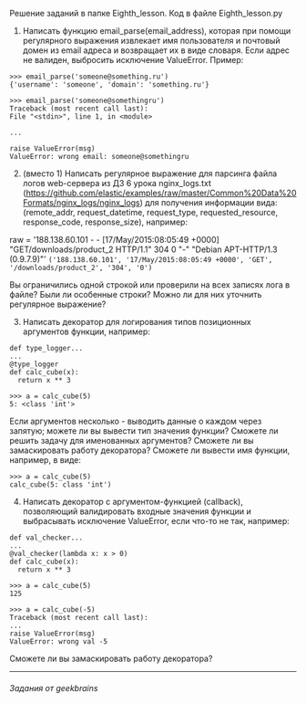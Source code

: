 Решение заданий в папке Eighth_lesson. Код в файле Eighth_lesson.py

1. Написать функцию email_parse(email_address), которая при помощи регулярного выражения извлекает имя пользователя и почтовый домен из email адреса и возвращает их в виде словаря. Если адрес не валиден, выбросить исключение ValueError. Пример:
```
>>> email_parse('someone@something.ru')
{'username': 'someone', 'domain': 'something.ru'}

>>> email_parse('someone@somethingru')
Traceback (most recent call last):
File "<stdin>", line 1, in <module>

...
  
raise ValueError(msg)
ValueError: wrong email: someone@somethingru
```

2. (вместо 1) Написать регулярное выражение для парсинга файла логов web-сервера из ДЗ 6 урока nginx_logs.txt (https://github.com/elastic/examples/raw/master/Common%20Data%20Formats/nginx_logs/nginx_logs) для получения информации вида: (remote_addr, request_datetime, request_type, requested_resource, response_code, response_size), например:

raw = '188.138.60.101 - - [17/May/2015:08:05:49 +0000] "GET/downloads/product_2 HTTP/1.1" 304 0 "-" "Debian APT-HTTP/1.3 (0.9.7.9)"'
```('188.138.60.101', '17/May/2015:08:05:49 +0000', 'GET', '/downloads/product_2', '304', '0')```
  
Вы ограничились одной строкой или проверили на всех записях лога в файле? Были ли особенные строки? Можно ли для них уточнить регулярное выражение?

3. Написать декоратор для логирования типов позиционных аргументов функции, например:
```
def type_logger...
...
@type_logger
def calc_cube(x):
  return x ** 3

>>> a = calc_cube(5)
5: <class 'int'>
```
  
Если аргументов несколько - выводить данные о каждом через запятую; можете ли вы вывести тип значения функции? Сможете ли решить задачу для именованных аргументов? Сможете ли вы замаскировать работу декоратора? Сможете ли вывести имя функции, например, в виде:
``` 
>>> a = calc_cube(5)
calc_cube(5: class 'int')
```

4. Написать декоратор с аргументом-функцией (callback), позволяющий валидировать входные значения функции и выбрасывать исключение ValueError, если что-то не так, например:
```
def val_checker...
...
@val_checker(lambda x: x > 0)
def calc_cube(x):
  return x ** 3
  
>>> a = calc_cube(5)
125

>>> a = calc_cube(-5)
Traceback (most recent call last):
...
raise ValueError(msg)
ValueError: wrong val -5
```
Сможете ли вы замаскировать работу декоратора?

---
###### _Задания от geekbrains_
